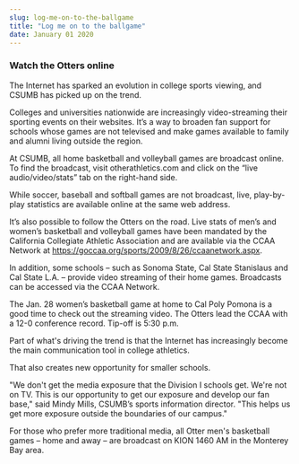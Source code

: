 ```yaml
---
slug: log-me-on-to-the-ballgame
title: "Log me on to the ballgame"
date: January 01 2020
---
```


 
<h3>Watch the Otters online</h3>
<p>
  The Internet has sparked an evolution in college sports viewing, and CSUMB has
  picked up on the trend.
</p>
<p>
  Colleges and universities nationwide are increasingly video-streaming their
  sporting events on their websites. It’s a way to broaden fan support for
  schools whose games are not televised and make games available to family and
  alumni living outside the region.
</p>
<p>
  At CSUMB, all home basketball and volleyball games are broadcast online. To
  find the broadcast, visit otherathletics.com and click on the “live
  audio/video/stats” tab on the right-hand side.
</p>
<p>
  While soccer, baseball and softball games are not broadcast, live,
  play-by-play statistics are available online at the same web address.
</p>
<p>
  It’s also possible to follow the Otters on the road. Live stats of men’s and
  women’s basketball and volleyball games have been mandated by the California
  Collegiate Athletic Association and are available via the CCAA Network at
  <a
    href="https://goccaa.org/sports/2009/8/26/ccaanetwork.aspx"
    title="https://goccaa.org/sports/2009/8/26/ccaanetwork.aspx"
    >https://goccaa.org/sports/2009/8/26/ccaanetwork.aspx</a
  >.
</p>
<p>
  In addition, some schools – such as Sonoma State, Cal State Stanislaus and Cal
  State L.A. – provide video streaming of their home games. Broadcasts can be
  accessed via the CCAA Network.
</p>
<p>
  The Jan. 28 women’s basketball game at home to Cal Poly Pomona is a good time
  to check out the streaming video. The Otters lead the CCAA with a 12-0
  conference record. Tip-off is 5:30 p.m.
</p>
<p>
  Part of what's driving the trend is that the Internet has increasingly become
  the main communication tool in college athletics.
</p>
<p>That also creates new opportunity for smaller schools.</p>
<p>
  "We don't get the media exposure that the Division I schools get. We're not on
  TV. This is our opportunity to get our exposure and develop our fan base,"
  said Mindy Mills, CSUMB’s sports information director. "This helps us get more
  exposure outside the boundaries of our campus."
</p>
<p>
  For those who prefer more traditional media, all Otter men's basketball games
  – home and away – are broadcast on KION 1460 AM in the Monterey Bay area.
</p>
 
